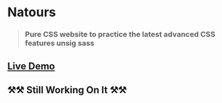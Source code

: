 # Natours
> ### Pure CSS website to practice the latest advanced CSS features unsig sass


## [Live Demo](https://bondok6.github.io/Natours/)

## ⚒⚒ Still Working On It ⚒⚒
